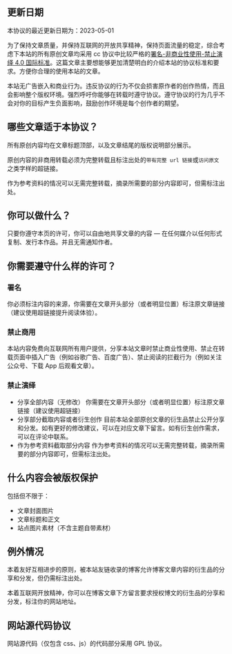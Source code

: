 ## 更新日期

本协议的最近更新日期为：2023-05-01

为了保持文章质量，并保持互联网的开放共享精神，保持页面流量的稳定，综合考虑下本站的所有原创文章均采用 cc 协议中比较严格的[署名-非商业性使用-禁止演绎 4.0 国际标准](https://creativecommons.org/licenses/by-nc-nd/4.0/deed.zh)。这篇文章主要想能够更加清楚明白的介绍本站的协议标准和要求。方便你合理的使用本站的文章。

本站无广告嵌入和商业行为。违反协议的行为不仅会损害原作者的创作热情，而且会影响整个版权环境。强烈呼吁你能够在转载时遵守协议。遵守协议的行为几乎不会对你的目标产生负面影响，鼓励创作环境是每个创作者的期望。

## 哪些文章适于本协议？

所有原创内容均在文章标题顶部，以及文章结尾的版权说明部分展示。

原创内容的非商用转载必须为完整转载且标注出处的`带有完整 url 链接`或`访问原文`之类字样的超链接。

作为参考资料的情况可以无需完整转载，摘录所需要的部分内容即可，但需标注出处。

## 你可以做什么？

只要你遵守本页的许可，你可以自由地共享文章的内容 — 在任何媒介以任何形式复制、发行本作品。并且无需通知作者。

## 你需要遵守什么样的许可？

### 署名

你必须标注内容的来源，你需要在文章开头部分（或者明显位置）标注原文章链接（建议使用超链接提升阅读体验）。

### 禁止商用

本站内容免费向互联网所有用户提供，分享本站文章时禁止商业性使用、禁止在转载页面中插入广告（例如谷歌广告、百度广告）、禁止阅读的拦截行为（例如关注公众号、下载 App 后观看文章）。

### 禁止演绎

- 分享全部内容（无修改）
  你需要在文章开头部分（或者明显位置）标注原文章链接（建议使用超链接）
- 分享部分截取内容或者衍生创作
  目前本站全部原创文章的衍生品禁止公开分享和分发。如有更好的修改建议，可以在对应文章下留言。如有衍生创作需求，可以在评论中联系。
- 作为参考资料截取部分内容
  作为参考资料的情况可以无需完整转载，摘录所需要的部分内容即可，但需标注出处。

## 什么内容会被版权保护

包括但不限于：

- 文章封面图片
- 文章标题和正文
- 站点图片素材（不含主题自带素材）

## 例外情况

本着友好互相进步的原则，被本站友链收录的博客允许博客文章内容的衍生品的分享和分发，但仍需标注出处。

本着互联网开放精神，你可以在博客文章下方留言要求授权博文的衍生品的分享和分发，标注你的网站地址。

## 网站源代码协议

网站源代码（仅包含 css、js）的代码部分采用 GPL 协议。